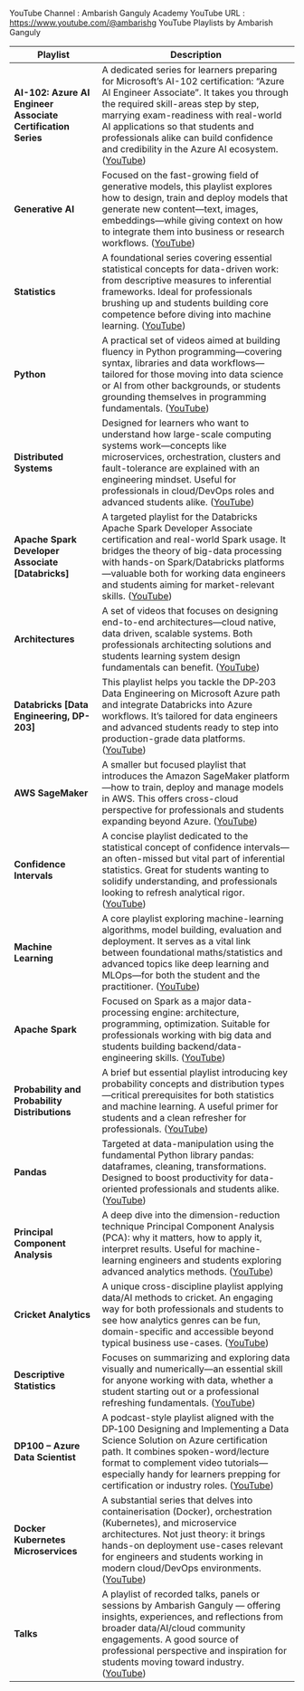 YouTube Channel : Ambarish Ganguly Academy
YouTube URL : https://www.youtube.com/@ambarishg
YouTube Playlists by Ambarish Ganguly


| Playlist                                                     | Description                                                                                                                                                                                                                                                                                                                                                |
| ------------------------------------------------------------ | ---------------------------------------------------------------------------------------------------------------------------------------------------------------------------------------------------------------------------------------------------------------------------------------------------------------------------------------------------------- |
| **AI-102: Azure AI Engineer Associate Certification Series** | A dedicated series for learners preparing for Microsoft’s AI-102 certification: “Azure AI Engineer Associate”. It takes you through the required skill-areas step by step, marrying exam-readiness with real-world AI applications so that students and professionals alike can build confidence and credibility in the Azure AI ecosystem. ([YouTube][1]) |
| **Generative AI**                                            | Focused on the fast-growing field of generative models, this playlist explores how to design, train and deploy models that generate new content—text, images, embeddings—while giving context on how to integrate them into business or research workflows. ([YouTube][2])                                                                                 |
| **Statistics**                                               | A foundational series covering essential statistical concepts for data-driven work: from descriptive measures to inferential frameworks. Ideal for professionals brushing up and students building core competence before diving into machine learning. ([YouTube][1])                                                                                     |
| **Python**                                                   | A practical set of videos aimed at building fluency in Python programming—covering syntax, libraries and data workflows—tailored for those moving into data science or AI from other backgrounds, or students grounding themselves in programming fundamentals. ([YouTube][1])                                                                             |
| **Distributed Systems**                                      | Designed for learners who want to understand how large-scale computing systems work—concepts like microservices, orchestration, clusters and fault-tolerance are explained with an engineering mindset. Useful for professionals in cloud/DevOps roles and advanced students alike. ([YouTube][1])                                                         |
| **Apache Spark Developer Associate [Databricks]**            | A targeted playlist for the Databricks Apache Spark Developer Associate certification and real-world Spark usage. It bridges the theory of big-data processing with hands-on Spark/Databricks platforms—valuable both for working data engineers and students aiming for market-relevant skills. ([YouTube][1])                                            |
| **Architectures**                                            | A set of videos that focuses on designing end-to-end architectures—cloud native, data driven, scalable systems. Both professionals architecting solutions and students learning system design fundamentals can benefit. ([YouTube][1])                                                                                                                     |
| **Databricks [Data Engineering, DP-203]**                    | This playlist helps you tackle the DP‑203 Data Engineering on Microsoft Azure path and integrate Databricks into Azure workflows. It’s tailored for data engineers and advanced students ready to step into production-grade data platforms. ([YouTube][1])                                                                                                |
| **AWS SageMaker**                                            | A smaller but focused playlist that introduces the Amazon SageMaker platform—how to train, deploy and manage models in AWS. This offers cross-cloud perspective for professionals and students expanding beyond Azure. ([YouTube][1])                                                                                                                      |
| **Confidence Intervals**                                     | A concise playlist dedicated to the statistical concept of confidence intervals—an often-missed but vital part of inferential statistics. Great for students wanting to solidify understanding, and professionals looking to refresh analytical rigor. ([YouTube][1])                                                                                      |
| **Machine Learning**                                         | A core playlist exploring machine-learning algorithms, model building, evaluation and deployment. It serves as a vital link between foundational maths/statistics and advanced topics like deep learning and MLOps—for both the student and the practitioner. ([YouTube][1])                                                                               |
| **Apache Spark**                                             | Focused on Spark as a major data-processing engine: architecture, programming, optimization. Suitable for professionals working with big data and students building backend/data-engineering skills. ([YouTube][1])                                                                                                                                        |
| **Probability and Probability Distributions**                | A brief but essential playlist introducing key probability concepts and distribution types—critical prerequisites for both statistics and machine learning. A useful primer for students and a clean refresher for professionals. ([YouTube][3])                                                                                                           |
| **Pandas**                                                   | Targeted at data-manipulation using the fundamental Python library pandas: dataframes, cleaning, transformations. Designed to boost productivity for data-oriented professionals and students alike. ([YouTube][1])                                                                                                                                        |
| **Principal Component Analysis**                             | A deep dive into the dimension-reduction technique Principal Component Analysis (PCA): why it matters, how to apply it, interpret results. Useful for machine-learning engineers and students exploring advanced analytics methods. ([YouTube][1])                                                                                                         |
| **Cricket Analytics**                                        | A unique cross-discipline playlist applying data/AI methods to cricket. An engaging way for both professionals and students to see how analytics genres can be fun, domain-specific and accessible beyond typical business use-cases. ([YouTube][1])                                                                                                       |
| **Descriptive Statistics**                                   | Focuses on summarizing and exploring data visually and numerically—an essential skill for anyone working with data, whether a student starting out or a professional refreshing fundamentals. ([YouTube][1])                                                                                                                                               |
| **DP100 – Azure Data Scientist**                             | A podcast-style playlist aligned with the DP‑100 Designing and Implementing a Data Science Solution on Azure certification path. It combines spoken-word/lecture format to complement video tutorials—especially handy for learners prepping for certification or industry roles. ([YouTube][1])                                                           |
| **Docker Kubernetes Microservices**                          | A substantial series that delves into containerisation (Docker), orchestration (Kubernetes), and microservice architectures. Not just theory: it brings hands-on deployment use-cases relevant for engineers and students working in modern cloud/DevOps environments. ([YouTube][1])                                                                      |
| **Talks**                                                    | A playlist of recorded talks, panels or sessions by Ambarish Ganguly — offering insights, experiences, and reflections from broader data/AI/cloud community engagements. A good source of professional perspective and inspiration for students moving toward industry. ([YouTube][1])                                                                     |

[1]: https://www.youtube.com/%40ambarishg/playlists?utm_source=chatgpt.com "Ambarish Ganguly Academy - YouTube"
[2]: https://www.youtube.com/playlist?list=PL3mYo8cDslVVNnNCZOnnDqHlI7nLDotnW&utm_source=chatgpt.com "Generative AI - YouTube"
[3]: https://www.youtube.com/playlist?list=PL3mYo8cDslVXgsuTPwKMWqRMwBPk2U06T&utm_source=chatgpt.com "Probability and Probability Distributions - YouTube"
